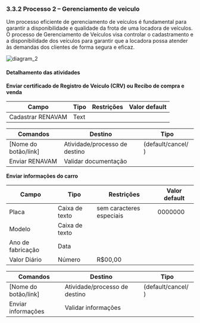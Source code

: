 ### 3.3.2 Processo 2 – Gerenciamento de veiculo

Um processo eficiente de gerenciamento de veículos é fundamental para garantir a disponibilidade e qualidade da frota de uma locadora de veículos. O processo de Gerenciamento de Veículos visa controlar o cadastramento e a disponibilidade dos veículos para garantir que a locadora possa atender às demandas dos clientes de forma segura e eficaz.


![diagram_2](https://github.com/ICEI-PUC-Minas-PPLES-TI/plf-es-2024-1-ti2-1372100-grupo-1-wheelson/assets/89420964/d9d8cb00-2144-45b6-a242-e1ac2855b7f6)



#### Detalhamento das atividades
<!--
_Descreva aqui cada uma das propriedades das atividades do processo 2. 
Devem estar relacionadas com o modelo de processo apresentado anteriormente._

_Os tipos de dados a serem utilizados são:_

_* **Área de texto** - campo texto de múltiplas linhas_

_* **Caixa de texto** - campo texto de uma linha_

_* **Número** - campo numérico_

_* **Data** - campo do tipo data (dd-mm-aaaa)_

_* **Hora** - campo do tipo hora (hh:mm:ss)_

_* **Data e Hora** - campo do tipo data e hora (dd-mm-aaaa, hh:mm:ss)_

_* **Imagem** - campo contendo uma imagem_

_* **Seleção única** - campo com várias opções de valores que são mutuamente exclusivas (tradicional radio button ou combobox)_

_* **Seleção múltipla** - campo com várias opções que podem ser selecionadas mutuamente (tradicional checkbox ou listbox)_

_* **Arquivo** - campo de upload de documento_

_* **Link** - campo que armazena uma URL_

_* **Tabela** - campo formado por uma matriz de valores_
-->
**Enviar certificado de Registro de Veiculo (CRV) ou Recibo de compra e venda**

| **Campo**       | **Tipo**         | **Restrições** | **Valor default** |
| ---             | ---              | ---            | ---               |
| Cadastrar RENAVAM  | Text          |                |                   |


| **Comandos**         |  **Destino**                   | **Tipo** |
| ---                  | ---                            | ---               |
| [Nome do botão/link] | Atividade/processo de destino  | (default/cancel/  ) |
| Enviar RENAVAM           | Validar documentação           |                   |



**Enviar informações do carro**

| **Campo**       | **Tipo**         | **Restrições** | **Valor default** |
| ---             | ---              | ---            | ---               |
| Placa           | Caixa de texto   |sem caracteres especiais|     0000000       |
| Modelo          | Caixa de texto   |                |                   |
| Ano de fabricação| Data            |                |                   |
| Valor Diário| Número            |       R$00,00         |                   |


| **Comandos**         |  **Destino**                   | **Tipo**          |
| ---                  | ---                            | ---               |
| [Nome do botão/link] | Atividade/processo de destino  | (default/cancel/  ) |
| Enviar informações   |  Validar informações           |                   |



